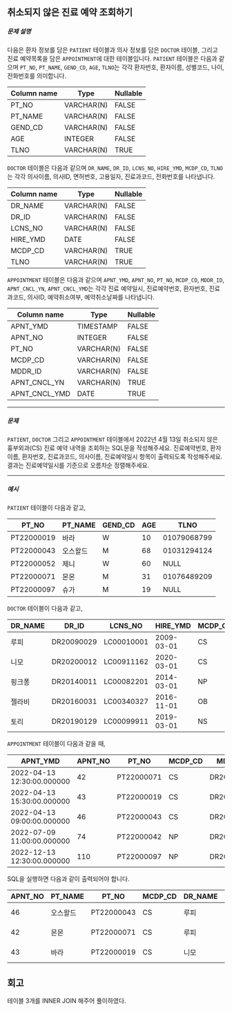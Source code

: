 ## 취소되지 않은 진료 예약 조회하기

##### 문제 설명

다음은 환자 정보를 담은 `PATIENT` 테이블과 의사 정보를 담은 `DOCTOR` 테이블, 그리고 진료 예약목록을 담은 `APPOINTMENT`에 대한 테이블입니다. `PATIENT` 테이블은 다음과 같으며 `PT_NO`, `PT_NAME`, `GEND_CD`, `AGE`, `TLNO`는 각각 환자번호, 환자이름, 성별코드, 나이, 전화번호를 의미합니다.

| Column name | Type       | Nullable |
| ----------- | ---------- | -------- |
| PT_NO       | VARCHAR(N) | FALSE    |
| PT_NAME     | VARCHAR(N) | FALSE    |
| GEND_CD     | VARCHAR(N) | FALSE    |
| AGE         | INTEGER    | FALSE    |
| TLNO        | VARCHAR(N) | TRUE     |

`DOCTOR` 테이블은 다음과 같으며 `DR_NAME`, `DR_ID`, `LCNS_NO`, `HIRE_YMD`, `MCDP_CD`, `TLNO`는 각각 의사이름, 의사ID, 면허번호, 고용일자, 진료과코드, 전화번호를 나타냅니다.

| Column name | Type       | Nullable |
| ----------- | ---------- | -------- |
| DR_NAME     | VARCHAR(N) | FALSE    |
| DR_ID       | VARCHAR(N) | FALSE    |
| LCNS_NO     | VARCHAR(N) | FALSE    |
| HIRE_YMD    | DATE       | FALSE    |
| MCDP_CD     | VARCHAR(N) | TRUE     |
| TLNO        | VARCHAR(N) | TRUE     |

`APPOINTMENT` 테이블은 다음과 같으며 `APNT_YMD`, `APNT_NO`, `PT_NO`, `MCDP_CD`, `MDDR_ID`, `APNT_CNCL_YN`, `APNT_CNCL_YMD`는 각각 진료 예약일시, 진료예약번호, 환자번호, 진료과코드, 의사ID, 예약취소여부, 예약취소날짜를 나타냅니다.

| Column name   | Type       | Nullable |
| ------------- | ---------- | -------- |
| APNT_YMD      | TIMESTAMP  | FALSE    |
| APNT_NO       | INTEGER    | FALSE    |
| PT_NO         | VARCHAR(N) | FALSE    |
| MCDP_CD       | VARCHAR(N) | FALSE    |
| MDDR_ID       | VARCHAR(N) | FALSE    |
| APNT_CNCL_YN  | VARCHAR(N) | TRUE     |
| APNT_CNCL_YMD | DATE       | TRUE     |

------

##### 문제

`PATIENT`, `DOCTOR` 그리고 `APPOINTMENT` 테이블에서 2022년 4월 13일 취소되지 않은 흉부외과(CS) 진료 예약 내역을 조회하는 SQL문을 작성해주세요. 진료예약번호, 환자이름, 환자번호, 진료과코드, 의사이름, 진료예약일시 항목이 출력되도록 작성해주세요. 결과는 진료예약일시를 기준으로 오름차순 정렬해주세요.

------

##### 예시

`PATIENT` 테이블이 다음과 같고,

| PT_NO      | PT_NAME  | GEND_CD | AGE  | TLNO        |
| ---------- | -------- | ------- | ---- | ----------- |
| PT22000019 | 바라     | W       | 10   | 01079068799 |
| PT22000043 | 오스왈드 | M       | 68   | 01031294124 |
| PT22000052 | 제니     | W       | 60   | NULL        |
| PT22000071 | 몬몬     | M       | 31   | 01076489209 |
| PT22000097 | 슈가     | M       | 19   | NULL        |

`DOCTOR` 테이블이 다음과 같고,

| DR_NAME | DR_ID      | LCNS_NO    | HIRE_YMD   | MCDP_CD | TLNO        |
| ------- | ---------- | ---------- | ---------- | ------- | ----------- |
| 루피    | DR20090029 | LC00010001 | 2009-03-01 | CS      | 01085482011 |
| 니모    | DR20200012 | LC00911162 | 2020-03-01 | CS      | 01089483921 |
| 핑크퐁  | DR20140011 | LC00082201 | 2014-03-01 | NP      | 01098428957 |
| 젤라비  | DR20160031 | LC00340327 | 2016-11-01 | OB      | 01023981922 |
| 토리    | DR20190129 | LC00099911 | 2019-03-01 | NS      | 01058390758 |

`APPOINTMENT` 테이블이 다음과 같을 때,

| APNT_YMD                   | APNT_NO | PT_NO      | MCDP_CD | MDDR_ID    | APNT_CNCL_YN | APNT_CNCL_YMD |
| -------------------------- | ------- | ---------- | ------- | ---------- | ------------ | ------------- |
| 2022-04-13 12:30:00.000000 | 42      | PT22000071 | CS      | DR20090029 | N            | NULL          |
| 2022-04-13 15:30:00.000000 | 43      | PT22000019 | CS      | DR20200012 | N            | NULL          |
| 2022-04-13 09:00:00.000000 | 46      | PT22000043 | CS      | DR20090029 | N            | NULL          |
| 2022-07-09 11:00:00.000000 | 74      | PT22000042 | NP      | DR20100011 | N            | NULL          |
| 2022-12-13 12:30:00.000000 | 110     | PT22000097 | NP      | DR20160011 | Y            | 2022-12-03    |

SQL을 실행하면 다음과 같이 출력되어야 합니다.

| APNT_NO | PT_NAME  | PT_NO      | MCDP_CD | DR_NAME | APNT_YMD                   |
| ------- | -------- | ---------- | ------- | ------- | -------------------------- |
| 46      | 오스왈드 | PT22000043 | CS      | 루피    | 2022-04-13 09:00:00.000000 |
| 42      | 몬몬     | PT22000071 | CS      | 루피    | 2022-04-13 12:30:00.000000 |
| 43      | 바라     | PT22000019 | CS      | 니모    | 2022-04-13 15:30:00.000000 |

## 회고

테이블 3개를 INNER JOIN 해주어 풀이하였다.
